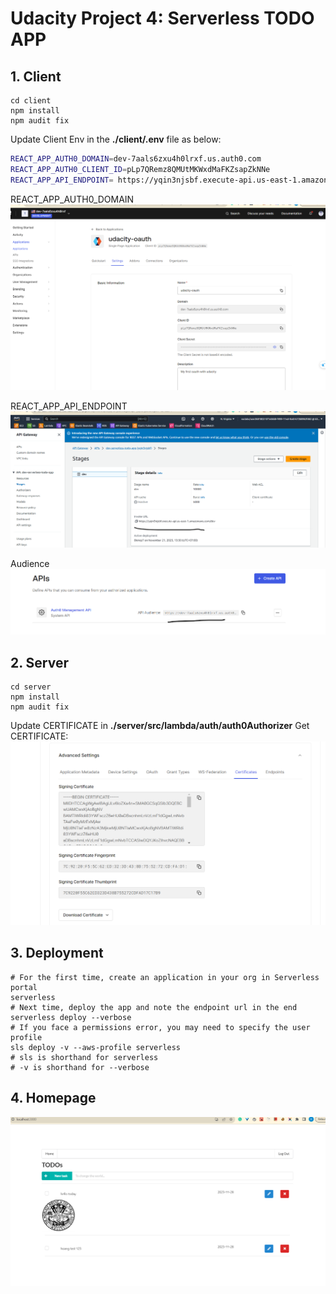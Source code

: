 # Udacity Project 4: Serverless TODO APP

## 1. Client
```console
cd client
npm install
npm audit fix
```
Update Client Env in the **./client/.env** file as below:
```sh
REACT_APP_AUTH0_DOMAIN=dev-7aals6zxu4h0lrxf.us.auth0.com
REACT_APP_AUTH0_CLIENT_ID=pLp7QRemz8QMUtMKWxdMaFKZsapZkNNe
REACT_APP_API_ENDPOINT= https://yqin3njsbf.execute-api.us-east-1.amazonaws.com/dev
```

REACT_APP_AUTH0_DOMAIN
 ![Alt text](screenshots/oauth1.png)

REACT_APP_API_ENDPOINT
 ![Alt text](screenshots/api-gateway.png)

Audience
![Alt text](screenshots/oauth3.png)
## 2. Server
```console
cd server
npm install
npm audit fix
```
Update CERTIFICATE in **./server/src/lambda/auth/auth0Authorizer**
Get CERTIFICATE:
![Alt text](screenshots/oauth2.png)
## 3. Deployment
 ```console
# For the first time, create an application in your org in Serverless portal
serverless
# Next time, deploy the app and note the endpoint url in the end
serverless deploy --verbose
# If you face a permissions error, you may need to specify the user profile
sls deploy -v --aws-profile serverless
# sls is shorthand for serverless
# -v is shorthand for --verbose
```
## 4. Homepage
 ![Alt text](screenshots/home-page.png)
